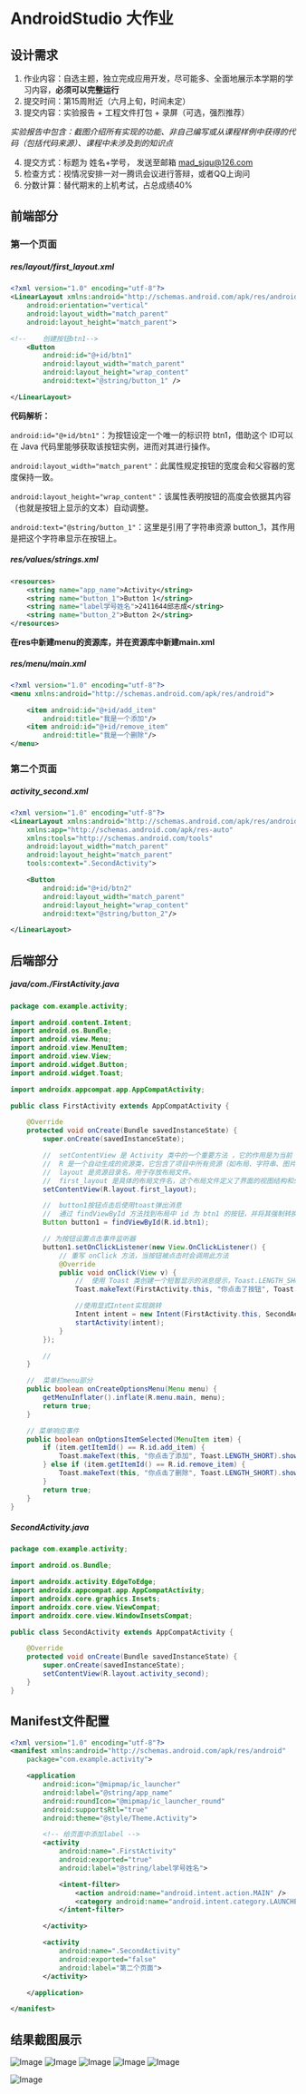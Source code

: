 # AndroidStudio 大作业

## 设计需求

1. 作业内容：自选主题，独立完成应用开发，尽可能多、全面地展示本学期的学习内容，**必须可以完整运行**
2. 提交时间：第15周附近（六月上旬，时间未定）
3. 提交内容：实验报告 + 工程文件打包 + 录屏（可选，强烈推荐）

 *实验报告中包含：截图介绍所有实现的功能、非自己编写或从课程样例中获得的代码（包括代码来源）、课程中未涉及到的知识点*

4. 提交方式：标题为 姓名+学号， 发送至邮箱 [mad_sjqu@126.com](mailto:mad_sjqu@126.com)
5. 检查方式：视情况安排一对一腾讯会议进行答辩，或者QQ上询问
6. 分数计算：替代期末的上机考试，占总成绩40%





## 前端部分

### 第一个页面

##### res/layout/first_layout.xml

```xml
<?xml version="1.0" encoding="utf-8"?>
<LinearLayout xmlns:android="http://schemas.android.com/apk/res/android"
    android:orientation="vertical"
    android:layout_width="match_parent"
    android:layout_height="match_parent">

<!--    创建按钮btn1-->
    <Button
        android:id="@+id/btn1"
        android:layout_width="match_parent"
        android:layout_height="wrap_content"
        android:text="@string/button_1" />

</LinearLayout>
```

**代码解析：**

`android:id="@+id/btn1"`：为按钮设定一个唯一的标识符 btn1，借助这个 ID可以在 Java 代码里能够获取该按钮实例，进而对其进行操作。 

`android:layout_width="match_parent"`：此属性规定按钮的宽度会和父容器的宽度保持一致。 

`android:layout_height="wrap_content"`：该属性表明按钮的高度会依据其内容（也就是按钮上显示的文本）自动调整。

`android:text="@string/button_1"`：这里是引用了字符串资源 button_1，其作用是把这个字符串显示在按钮上。



##### res/values/strings.xml

```xml
<resources>
    <string name="app_name">Activity</string>
    <string name="button_1">Button 1</string>
    <string name="label学号姓名">2411644邱志成</string>
    <string name="button_2">Button 2</string>
</resources>
```

**在res中新建menu的资源库，并在资源库中新建main.xml**

##### res/menu/main.xml

```xml
<?xml version="1.0" encoding="utf-8"?>
<menu xmlns:android="http://schemas.android.com/apk/res/android">

    <item android:id="@+id/add_item"
        android:title="我是一个添加"/>
    <item android:id="@+id/remove_item"
        android:title="我是一个删除"/>
</menu>
```

### 第二个页面

##### activity_second.xml

```xml
<?xml version="1.0" encoding="utf-8"?>
<LinearLayout xmlns:android="http://schemas.android.com/apk/res/android"
    xmlns:app="http://schemas.android.com/apk/res-auto"
    xmlns:tools="http://schemas.android.com/tools"
    android:layout_width="match_parent"
    android:layout_height="match_parent"
    tools:context=".SecondActivity">

    <Button
        android:id="@+id/btn2"
        android:layout_width="match_parent"
        android:layout_height="wrap_content"
        android:text="@string/button_2"/>

</LinearLayout>
```



## 后端部分

##### java/com./FirstActivity.java

```java
package com.example.activity;

import android.content.Intent;
import android.os.Bundle;
import android.view.Menu;
import android.view.MenuItem;
import android.view.View;
import android.widget.Button;
import android.widget.Toast;

import androidx.appcompat.app.AppCompatActivity;

public class FirstActivity extends AppCompatActivity {

    @Override
    protected void onCreate(Bundle savedInstanceState) {
        super.onCreate(savedInstanceState);

        //  setContentView 是 Activity 类中的一个重要方法 ，它的作用是为当前 Activity 设置要显示的用户界面布局。
        //  R 是一个自动生成的资源类，它包含了项目中所有资源（如布局、字符串、图片等）的标识符。
        //  layout 是资源目录名，用于存放布局文件。
        //  first_layout 是具体的布局文件名，这个布局文件定义了界面的视图结构和外观。
        setContentView(R.layout.first_layout);

        //  button1按钮点击后使用toast弹出消息
        //  通过 findViewById 方法找到布局中 id 为 btn1 的按钮，并将其强制转换为 Button 类型
        Button button1 = findViewById(R.id.btn1);

        // 为按钮设置点击事件监听器
        button1.setOnClickListener(new View.OnClickListener() {
            // 重写 onClick 方法，当按钮被点击时会调用此方法
            @Override
            public void onClick(View v) {
                //  使用 Toast 类创建一个短暂显示的消息提示，Toast.LENGTH_SHORT 的显示时长约为 2 秒。
                Toast.makeText(FirstActivity.this, "你点击了按钮", Toast.LENGTH_SHORT).show();

                //使用显式Intent实现跳转
                Intent intent = new Intent(FirstActivity.this, SecondActivity.class);
                startActivity(intent);
            }
        });

        //	
    }

    //	菜单栏menu部分
    public boolean onCreateOptionsMenu(Menu menu) {
        getMenuInflater().inflate(R.menu.main, menu);
        return true;
    }

    // 菜单响应事件
    public boolean onOptionsItemSelected(MenuItem item) {
        if (item.getItemId() == R.id.add_item) {
            Toast.makeText(this, "你点击了添加", Toast.LENGTH_SHORT).show();
        } else if (item.getItemId() == R.id.remove_item) {
            Toast.makeText(this, "你点击了删除", Toast.LENGTH_SHORT).show();
        }
        return true;
    }
}
```

##### SecondActivity.java

```java
package com.example.activity;

import android.os.Bundle;

import androidx.activity.EdgeToEdge;
import androidx.appcompat.app.AppCompatActivity;
import androidx.core.graphics.Insets;
import androidx.core.view.ViewCompat;
import androidx.core.view.WindowInsetsCompat;

public class SecondActivity extends AppCompatActivity {

    @Override
    protected void onCreate(Bundle savedInstanceState) {
        super.onCreate(savedInstanceState);
        setContentView(R.layout.activity_second);
    }
}
```





## Manifest文件配置

```xml
<?xml version="1.0" encoding="utf-8"?>
<manifest xmlns:android="http://schemas.android.com/apk/res/android"
    package="com.example.activity">

    <application
        android:icon="@mipmap/ic_launcher"
        android:label="@string/app_name"
        android:roundIcon="@mipmap/ic_launcher_round"
        android:supportsRtl="true"
        android:theme="@style/Theme.Activity">

        <!-- 给页面中添加label -->
        <activity
            android:name=".FirstActivity"
            android:exported="true"
            android:label="@string/label学号姓名">

            <intent-filter>
                <action android:name="android.intent.action.MAIN" />
                <category android:name="android.intent.category.LAUNCHER" />
            </intent-filter>

        </activity>

        <activity
            android:name=".SecondActivity"
            android:exported="false"
            android:label="第二个页面">
        </activity>

    </application>

</manifest>
```



## 结果截图展示

![Image](https://github.com/user-attachments/assets/179326e8-3545-4f74-83e6-9ca6d10a4426)
![Image](https://github.com/user-attachments/assets/439ef728-bf48-46b4-9edf-b744a992e783)
![Image](https://github.com/user-attachments/assets/31b612d5-e7fe-4609-b336-3df6747c6830)
![Image](https://github.com/user-attachments/assets/611b162a-ce9e-4c97-ac0c-fe1a1024c790)
![Image](https://github.com/user-attachments/assets/51020269-bcba-4b85-955c-b2e23ed58076)

![Image](https://github.com/user-attachments/assets/ee7979bc-fdb0-4527-a40b-673f15c91aa2)

